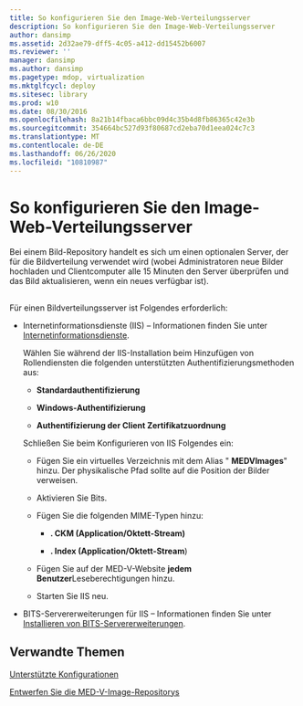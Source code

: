 ```yaml
---
title: So konfigurieren Sie den Image-Web-Verteilungsserver
description: So konfigurieren Sie den Image-Web-Verteilungsserver
author: dansimp
ms.assetid: 2d32ae79-dff5-4c05-a412-dd15452b6007
ms.reviewer: ''
manager: dansimp
ms.author: dansimp
ms.pagetype: mdop, virtualization
ms.mktglfcycl: deploy
ms.sitesec: library
ms.prod: w10
ms.date: 08/30/2016
ms.openlocfilehash: 8a21b14fbaca6bbc09d4c35b4d8fb86365c42e3b
ms.sourcegitcommit: 354664bc527d93f80687cd2eba70d1eea024c7c3
ms.translationtype: MT
ms.contentlocale: de-DE
ms.lasthandoff: 06/26/2020
ms.locfileid: "10810987"
---
```

# So konfigurieren Sie den Image-Web-Verteilungsserver


Bei einem Bild-Repository handelt es sich um einen optionalen Server, der für die Bildverteilung verwendet wird (wobei Administratoren neue Bilder hochladen und Clientcomputer alle 15 Minuten den Server überprüfen und das Bild aktualisieren, wenn ein neues verfügbar ist).

## <a href="" id="bkmk-configuringanimagereporitoryusingiis"></a>


Für einen Bildverteilungsserver ist Folgendes erforderlich:

-   Internetinformationsdienste (IIS) – Informationen finden Sie unter [Internetinformationsdienste](https://go.microsoft.com/fwlink/?LinkId=142995).

    Wählen Sie während der IIS-Installation beim Hinzufügen von Rollendiensten die folgenden unterstützten Authentifizierungsmethoden aus:

    -   **Standardauthentifizierung**

    -   **Windows-Authentifizierung**

    -   **Authentifizierung der Client Zertifikatzuordnung**

    Schließen Sie beim Konfigurieren von IIS Folgendes ein:

    -   Fügen Sie ein virtuelles Verzeichnis mit dem Alias " **MEDVImages**" hinzu. Der physikalische Pfad sollte auf die Position der Bilder verweisen.

    -   Aktivieren Sie Bits.

    -   Fügen Sie die folgenden MIME-Typen hinzu:

        -   **. CKM (Application/Oktett-Stream)**

        -   **. Index (Application/Oktett-Stream**)

    -   Fügen Sie auf der MED-V-Website **jedem Benutzer**Leseberechtigungen hinzu.

    -   Starten Sie IIS neu.

-   BITS-Servererweiterungen für IIS – Informationen finden Sie unter [Installieren von BITS-Servererweiterungen](https://go.microsoft.com/fwlink/?LinkId=142996).

## Verwandte Themen


[Unterstützte Konfigurationen](supported-configurationsmedv-orientation.md)

[Entwerfen Sie die MED-V-Image-Repositorys](design-the-med-v-image-repositories.md)

 

 





